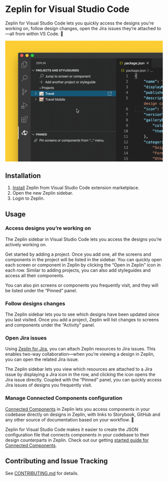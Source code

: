 # Zeplin for Visual Studio Code

Zeplin for Visual Studio Code lets you quickly access the designs you’re working on, follow design changes, open the Jira issues they’re attached to —all from within VS Code. 🔌

![Preview](resources/docs/sample.gif)

## Installation

1. [Install](https://marketplace.visualstudio.com/items?itemName=zeplin.zeplin) Zeplin from Visual Studio Code extension marketplace.
2. Open the new Zeplin sidebar.
3. Login to Zeplin.

## Usage

### Access designs you’re working on

The Zeplin sidebar in Visual Studio Code lets you access the designs you’re actively working on.

Get started by adding a project. Once you add one, all the screens and components in the project will be listed in the sidebar. You can quickly open each screen or component in Zeplin by clicking the “Open in Zeplin” icon in each row. Similar to adding projects, you can also add styleguides and access all their components.

You can also pin screens or components you frequently visit, and they will be listed under the “Pinned” panel.

### Follow designs changes

The Zeplin sidebar lets you to see which designs have been updated since you last visited. Once you add a project, Zeplin will list changes to screens and components under the “Activity” panel.

### Open Jira issues

Using [Zeplin for Jira](https://blog.zeplin.io/zeplin-for-jira-is-here-enabling-two-way-collaboration-8f59c03a5faf), you can attach Zeplin resources to Jira issues. This enables two-way collaboration—when you’re viewing a design in Zeplin, you can open the related Jira issue.

The Zeplin sidebar lets you view which resources are attached to a Jira issue by displaying a Jira icon in the row, and clicking the icon opens the Jira issue directly. Coupled with the “Pinned” panel, you can quickly access Jira issues of designs you frequently visit.

### Manage Connected Components configuration

[Connected Components](https://zpl.io/connected-components) in Zeplin lets you access components in your codebase directly on designs in Zeplin, with links to Storybook, GitHub and any other source of documentation based on your workflow. 🧩

Zeplin for Visual Studio Code makes it easier to create the JSON configuration file that connects components in your codebase to their design counterparts in Zeplin. Check out our getting [started guide for Connected Components](https://github.com/zeplin/connected-components-docs/).

## Contributing and Issue Tracking

See [CONTRIBUTING.md](./CONTRIBUTING.md) for details.
